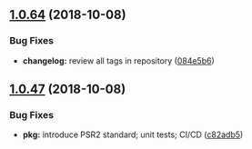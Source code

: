## [1.0.64](https://github.com/hexonet/ispapi_whmcs/compare/v1.0.63...v1.0.64) (2018-10-08)


### Bug Fixes

* **changelog:** review all tags in repository ([084e5b6](https://github.com/hexonet/ispapi_whmcs/commit/084e5b6))

## [1.0.47](https://github.com/hexonet/ispapi_whmcs/compare/v1.0.46...v1.0.47) (2018-10-08)


### Bug Fixes

* **pkg:** introduce PSR2 standard; unit tests; CI/CD ([c82adb5](https://github.com/hexonet/ispapi_whmcs/commit/c82adb5))
